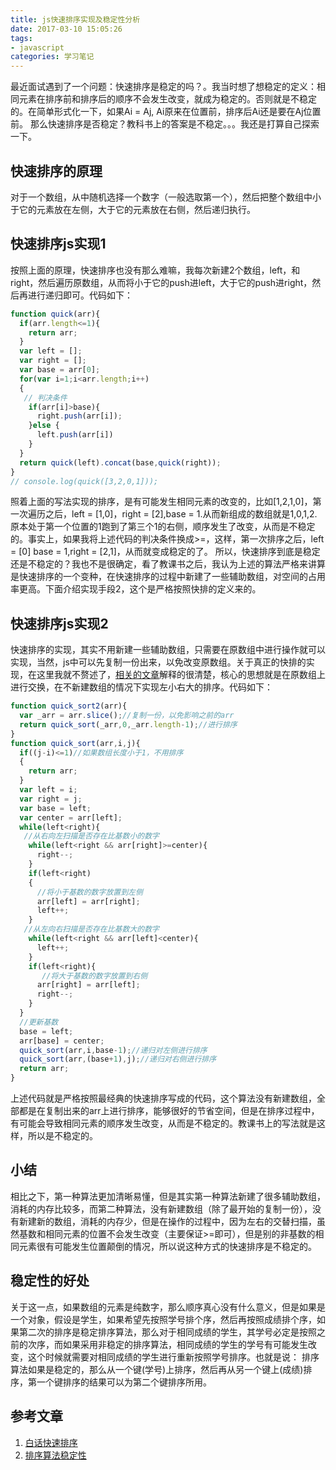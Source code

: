 ```yaml
---
title: js快速排序实现及稳定性分析
date: 2017-03-10 15:05:26
tags:
- javascript
categories: 学习笔记
---
```


最近面试遇到了一个问题：快速排序是稳定的吗？。我当时想了想稳定的定义：相同元素在排序前和排序后的顺序不会发生改变，就成为稳定的。否则就是不稳定的。在简单形式化一下，如果Ai = Aj, Ai原来在位置前，排序后Ai还是要在Aj位置前。
那么快速排序是否稳定？教科书上的答案是不稳定。。。我还是打算自己探索一下。
<!--more-->

## 快速排序的原理
对于一个数组，从中随机选择一个数字（一般选取第一个），然后把整个数组中小于它的元素放在左侧，大于它的元素放在右侧，然后递归执行。

## 快速排序js实现1
按照上面的原理，快速排序也没有那么难嘛，我每次新建2个数组，left，和right，然后遍历原数组，从而将小于它的push进left，大于它的push进right，然后再进行递归即可。代码如下：

```js
function quick(arr){
  if(arr.length<=1){
    return arr;
  }
  var left = [];
  var right = [];
  var base = arr[0];
  for(var i=1;i<arr.length;i++)
  {
   // 判决条件
    if(arr[i]>base){
      right.push(arr[i]);
    }else {
      left.push(arr[i])
    }
  }
  return quick(left).concat(base,quick(right));
}
// console.log(quick([3,2,0,1]));
```

照着上面的写法实现的排序，是有可能发生相同元素的改变的，比如[1,2,1,0]，第一次遍历之后，left = [1,0]，right = [2],base = 1.从而新组成的数组就是1,0,1,2.原本处于第一个位置的1跑到了第三个1的右侧，顺序发生了改变，从而是不稳定的。事实上，如果我将上述代码的判决条件换成>=，这样，第一次排序之后，left = [0] base = 1,right = [2,1]，从而就变成稳定的了。
所以，快速排序到底是稳定还是不稳定的？我也不是很确定，看了教课书之后，我认为上述的算法严格来讲算是快速排序的一个变种，在快速排序的过程中新建了一些辅助数组，对空间的占用率更高。下面介绍实现手段2，这个是严格按照快排的定义来的。

## 快速排序js实现2
快速排序的实现，其实不用新建一些辅助数组，只需要在原数组中进行操作就可以实现，当然，js中可以先复制一份出来，以免改变原数组。关于真正的快排的实现，在这里我就不赘述了，[相关的文章](http://blog.csdn.net/morewindows/article/details/6684558)解释的很清楚，核心的思想就是在原数组上进行交换，在不新建数组的情况下实现左小右大的排序。代码如下：

```js
function quick_sort2(arr){
  var _arr = arr.slice();//复制一份，以免影响之前的arr
  return quick_sort(_arr,0,_arr.length-1);//进行排序
}
function quick_sort(arr,i,j){
  if((j-i)<=1)//如果数组长度小于1，不用排序
  {
    return arr;
  }
  var left = i;
  var right = j;
  var base = left;
  var center = arr[left];
  while(left<right){
   //从右向左扫描是否存在比基数小的数字
    while(left<right && arr[right]>=center){
      right--;
    }
    if(left<right)
    {
      //将小于基数的数字放置到左侧
      arr[left] = arr[right];
      left++;
    }
   //从左向右扫描是否存在比基数大的数字
    while(left<right && arr[left]<center){
      left++;
    }
    if(left<right){
       //将大于基数的数字放置到右侧
      arr[right] = arr[left];
      right--;
    }
  }
  //更新基数
  base = left;
  arr[base] = center;
  quick_sort(arr,i,base-1);//递归对左侧进行排序
  quick_sort(arr,(base+1),j);//递归对右侧进行排序
  return arr;
}
```

上述代码就是严格按照最经典的快速排序写成的代码，这个算法没有新建数组，全部都是在复制出来的arr上进行排序，能够很好的节省空间，但是在排序过程中，有可能会导致相同元素的顺序发生改变，从而是不稳定的。教课书上的写法就是这样，所以是不稳定的。

## 小结
相比之下，第一种算法更加清晰易懂，但是其实第一种算法新建了很多辅助数组，消耗的内存比较多，而第二种算法，没有新建数组（除了最开始的复制一份），没有新建新的数组，消耗的内存少，但是在操作的过程中，因为左右的交替扫描，虽然基数和相同元素的位置不会发生改变（主要保证>=即可），但是别的非基数的相同元素很有可能发生位置颠倒的情况，所以说这种方式的快速排序是不稳定的。

## 稳定性的好处
关于这一点，如果数组的元素是纯数字，那么顺序真心没有什么意义，但是如果是一个对象，假设是学生，如果希望先按照学号排个序，然后再按照成绩排个序，如果第二次的排序是稳定排序算法，那么对于相同成绩的学生，其学号必定是按照之前的次序，而如果采用非稳定的排序算法，相同成绩的学生的学号有可能发生改变，这个时候就需要对相同成绩的学生进行重新按照学号排序。也就是说：
排序算法如果是稳定的，那么从一个键(学号)上排序，然后再从另一个键上(成绩)排序，第一个键排序的结果可以为第二个键排序所用。

## 参考文章
1. [白话快速排序](http://blog.csdn.net/morewindows/article/details/6684558)
2. [排序算法稳定性](http://baike.baidu.com/link?url=ARs3uxoNnDIriK636qMlzMcbFcxwC4hdlXQZorYRo4Q4JTnaaeG1uTBNEQ1LGqlIGNj0xBFa2acDk5bZ5I8SXGjX7Z6BGVp2OfJlPc-emP5quSBoFHvIkzokVHIJhPgRk5RqGtQCglEUdUZdF58fJCjIOjvoiEpbXZgJZC30foi)